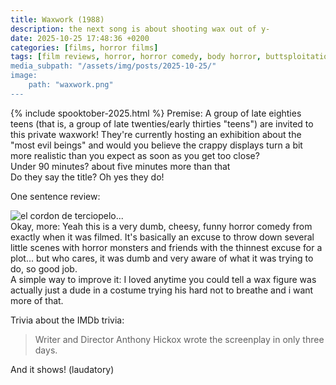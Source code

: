 ```yaml
---
title: Waxwork (1988)
description: the next song is about shooting wax out of y-
date: 2025-10-25 17:48:36 +0200
categories: [films, horror films]
tags: [film reviews, horror, horror comedy, body horror, buttsploitation, high heels and leather, let's dumb our way out, lowbudgetcore, spooky doll, time shenanigans, why would you touch that, spooktober 2025, they say the title]
media_subpath: "/assets/img/posts/2025-10-25/"
image:
    path: "waxwork.png"
---
```

{% include spooktober-2025.html %}
<span class="reviewsection">Premise:</span> A group of late eighties teens (that is, a group of late twenties/early thirties "teens") are invited to this private waxwork! They're currently hosting an exhibition about the "most evil beings" and would you believe the crappy displays turn a bit more realistic than you expect as soon as you get too close?<br/>
<span class="reviewsection">Under 90 minutes?</span> about five minutes more than that<br/>
<span class="reviewsection">Do they say the title?</span> Oh yes they do!

<span class="reviewsection">One sentence review:</span>

![el cordon de terciopelo...](velvet.gif)<br/>
<span class="reviewsection">Okay, more:</span> Yeah this is a very dumb, cheesy, funny horror comedy from exactly when it was filmed. It's basically an excuse to throw down several little scenes with horror monsters and friends with the thinnest excuse for a plot... but who cares, it was dumb and very aware of what it was trying to do, so good job.<br/>
<span class="reviewsection">A simple way to improve it:</span> I loved anytime you could tell a wax figure was actually just a dude in a costume trying his hard not to breathe and i want more of that.

<span class="reviewsection">Trivia about the IMDb trivia:</span>
> Writer and Director Anthony Hickox wrote the screenplay in only three days.

And it shows! (laudatory)
